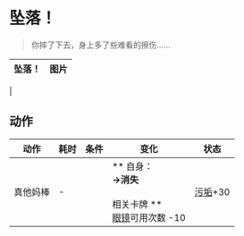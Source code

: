 # 坠落！  
> 你摔了下去，身上多了些难看的擦伤……  
  
  坠落！  |   图片   
 ----  |  ----:   
   |     
  
## 动作  
动作  |  耗时  |  条件  |  变化  |  状态  
----  |  ----  |  ----  |  ----  |  ----  
真他妈棒<br>  |  -  |    |  ** 自身：**<br>→消失<br><br>** 相关卡牌 **<br>[眼镜](Glasses.md)可用次数  -10  |  [污垢](Filth.md)+30  


<script>document.title="坠落！ - 卡牌生存百科 Card Survival Wiki";</script>
